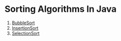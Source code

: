 # Sorting Algorithms In Java

1. [BubbleSort](./app/src/main/java/sortingalgorithms/bubblesort/BubbleSort.java)
2. [InsertionSort](./app/src/main/java/sortingalgorithms/insertionsort/InsertionSort.java)
3. [SelectionSort](./app/src/main/java/sortingalgorithms/selectionsort/SelectionSort.java)